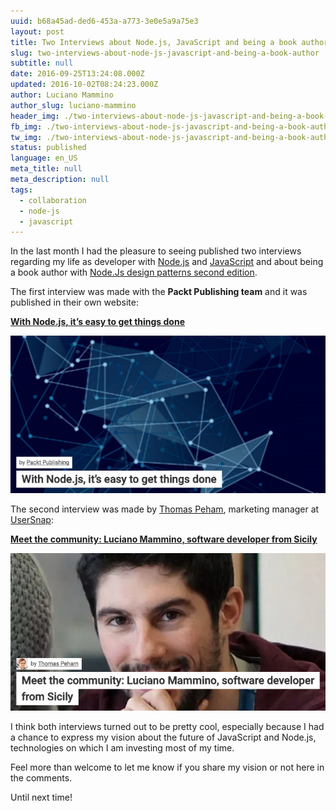 ```yaml
---
uuid: b68a45ad-ded6-453a-a773-3e0e5a9a75e3
layout: post
title: Two Interviews about Node.js, JavaScript and being a book author
slug: two-interviews-about-node-js-javascript-and-being-a-book-author
subtitle: null
date: 2016-09-25T13:24:08.000Z
updated: 2016-10-02T08:24:23.000Z
author: Luciano Mammino
author_slug: luciano-mammino
header_img: ./two-interviews-about-node-js-javascript-and-being-a-book-author.jpg
fb_img: ./two-interviews-about-node-js-javascript-and-being-a-book-author-fb.png
tw_img: ./two-interviews-about-node-js-javascript-and-being-a-book-author-tw.png
status: published
language: en_US
meta_title: null
meta_description: null
tags:
  - collaboration
  - node-js
  - javascript
---
```


In the last month I had the pleasure to seeing published two interviews regarding my life as developer with [Node.js](/tag/node-js) and [JavaScript](/tag/javascript) and about being a book author with [Node.Js design patterns second edition](https://www.nodejsdesignpatterns.com).

The first interview was made with the **Packt Publishing team** and it was published in their own website:

**[With Node.js, it’s easy to get things done](https://www.packtpub.com/books/content/nodejs-its-easy-get-things-done)**

[![With Node.js, it’s easy to get things done interview image](./nodejs-its-easy-get-things-done-packt-interview-luciano-mammino.png)](https://www.packtpub.com/books/content/nodejs-its-easy-get-things-done)

The second interview was made by [Thomas Peham](https://twitter.com/tompeham), marketing manager at [UserSnap](http://usersnap.com/blog/):

**[Meet the community: Luciano Mammino, software developer from Sicily](http://usersnap.com/blog/developer-community-luciano-mammino/)**

[![Meet the community: Luciano Mammino, software developer from Sicily interview image](./developer-community-luciano-mammino-usersnap-interview.png)](http://usersnap.com/blog/developer-community-luciano-mammino/)

I think both interviews turned out to be pretty cool, especially because I had a chance to express my vision about the future of JavaScript and Node.js, technologies on which I am investing most of my time.

Feel more than welcome to let me know if you share my vision or not here in the comments.

Until next time!
